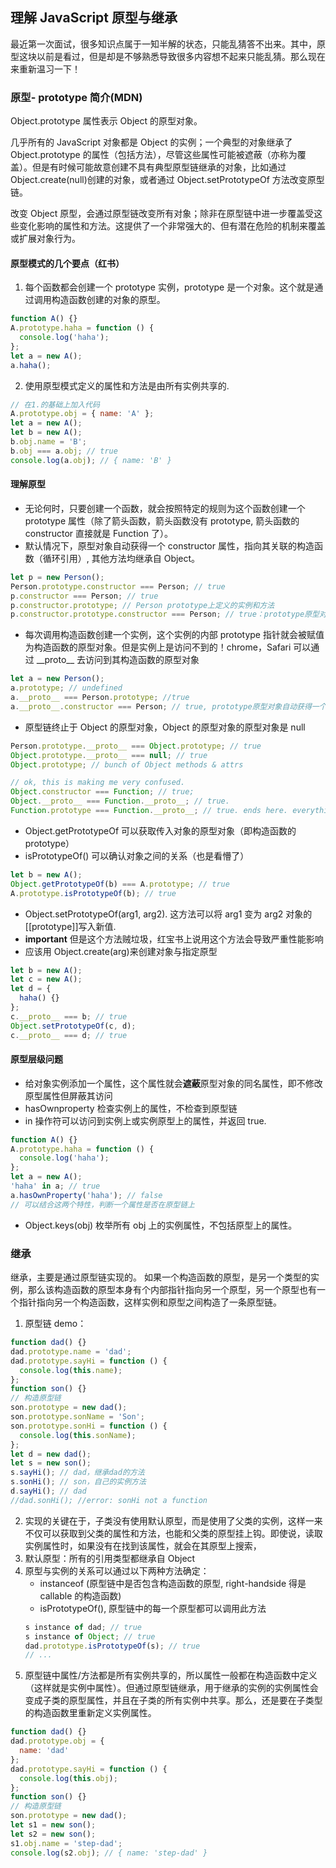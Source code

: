 ## 理解 JavaScript 原型与继承

最近第一次面试，很多知识点属于一知半解的状态，只能乱猜答不出来。其中，原型这块以前是看过，但是却是不够熟悉导致很多内容想不起来只能乱猜。那么现在来重新温习一下！

### 原型- prototype 简介(MDN)

Object.prototype 属性表示 Object 的原型对象。

几乎所有的 JavaScript 对象都是 Object 的实例；一个典型的对象继承了 Object.prototype 的属性（包括方法），尽管这些属性可能被遮蔽（亦称为覆盖）。但是有时候可能故意创建不具有典型原型链继承的对象，比如通过 Object.create(null)创建的对象，或者通过 Object.setPrototypeOf 方法改变原型链。

改变 Object 原型，会通过原型链改变所有对象；除非在原型链中进一步覆盖受这些变化影响的属性和方法。这提供了一个非常强大的、但有潜在危险的机制来覆盖或扩展对象行为。

#### 原型模式的几个要点（红书）

1. 每个函数都会创建一个 prototype 实例，prototype 是一个对象。这个就是通过调用构造函数创建的对象的原型。

```js
function A() {}
A.prototype.haha = function () {
  console.log('haha');
};
let a = new A();
a.haha();
```

2. 使用原型模式定义的属性和方法是由所有实例共享的.

```js
// 在1.的基础上加入代码
A.prototype.obj = { name: 'A' };
let a = new A();
let b = new A();
b.obj.name = 'B';
b.obj === a.obj; // true
console.log(a.obj); // { name: 'B' }
```

#### 理解原型

- 无论何时，只要创建一个函数，就会按照特定的规则为这个函数创建一个 prototype 属性（除了箭头函数，箭头函数没有 prototype, 箭头函数的 constructor 直接就是 Function 了）。
- 默认情况下，原型对象自动获得一个 constructor 属性，指向其关联的构造函数（循环引用）, 其他方法均继承自 Object。

```js
let p = new Person();
Person.prototype.constructor === Person; // true
p.constructor === Person; // true
p.constructor.prototype; // Person prototype上定义的实例和方法
p.constructor.prototype.constructor === Person; // true：prototype原型对象自动获得一个 constructor 属性，指向其关联的构造函数
```

- 每次调用构造函数创建一个实例，这个实例的内部 prototype 指针就会被赋值为构造函数的原型对象。但是实例上是访问不到的！chrome，Safari 可以通过 \_\_proto\_\_ 去访问到其构造函数的原型对象

```js
let a = new Person();
a.prototype; // undefined
a.__proto__ === Person.prototype; //true
a.__proto__.constructor === Person; // true, prototype原型对象自动获得一个 constructor 属性，指向其关联的构造函数，怕忘就多记一次
```

- 原型链终止于 Object 的原型对象，Object 的原型对象的原型对象是 null

```js
Person.prototype.__proto__ === Object.prototype; // true
Object.prototype.__proto__ === null; // true
Object.prototype; // bunch of Object methods & attrs

// ok, this is making me very confused.
Object.constructor === Function; // true;
Object.__proto__ === Function.__proto__; // true.
Function.prototype === Function.__proto__; // true. ends here. everything comes from function
```

- Object.getPrototypeOf 可以获取传入对象的原型对象（即构造函数的 prototype）
- isPrototypeOf() 可以确认对象之间的关系（也是看懵了）

```js
let b = new A();
Object.getPrototypeOf(b) === A.prototype; // true
A.prototype.isPrototypeOf(b); // true
```

- Object.setPrototypeOf(arg1, arg2). 这方法可以将 arg1 变为 arg2 对象的\[\[prototype\]\]写入新值.
- **important** 但是这个方法贼垃圾，红宝书上说用这个方法会导致严重性能影响
- 应该用 Object.create(arg)来创建对象与指定原型

```js
let b = new A();
let c = new A();
let d = {
  haha() {}
};
c.__proto__ === b; // true
Object.setPrototypeOf(c, d);
c.__proto__ === d; // true
```

#### 原型层级问题

- 给对象实例添加一个属性，这个属性就会**遮蔽**原型对象的同名属性，即不修改原型属性但屏蔽其访问
- hasOwnproperty 检查实例上的属性，不检查到原型链
- in 操作符可以访问到实例上或实例原型上的属性，并返回 true.

```js
function A() {}
A.prototype.haha = function () {
  console.log('haha');
};
let a = new A();
'haha' in a; // true
a.hasOwnProperty('haha'); // false
// 可以结合这两个特性，判断一个属性是否在原型链上
```

- Object.keys(obj) 枚举所有 obj 上的实例属性，不包括原型上的属性。

### 继承

继承，主要是通过原型链实现的。
如果一个构造函数的原型，是另一个类型的实例，那么该构造函数的原型本身有个内部指针指向另一个原型，另一个原型也有一个指针指向另一个构造函数，这样实例和原型之间构造了一条原型链。

1. 原型链 demo：

```js
function dad() {}
dad.prototype.name = 'dad';
dad.prototype.sayHi = function () {
  console.log(this.name);
};
function son() {}
// 构造原型链
son.prototype = new dad();
son.prototype.sonName = 'Son';
son.prototype.sonHi = function () {
  console.log(this.sonName);
};
let d = new dad();
let s = new son();
s.sayHi(); // dad，继承dad的方法
s.sonHi(); // son，自己的实例方法
d.sayHi(); // dad
//dad.sonHi(); //error: sonHi not a function
```

2. 实现的关键在于，子类没有使用默认原型，而是使用了父类的实例，这样一来不仅可以获取到父类的属性和方法，也能和父类的原型挂上钩。即使说，读取实例属性时，如果没有在找到该属性，就会在其原型上搜索，
3. 默认原型：所有的引用类型都继承自 Object
4. 原型与实例的关系可以通过以下两种方法确定：
   - instanceof (原型链中是否包含构造函数的原型, right-handside 得是 callable 的构造函数)
   - isPrototypeOf(), 原型链中的每一个原型都可以调用此方法
   ```js
   s instance of dad; // true
   s instance of Object; // true
   dad.prototype.isPrototypeOf(s); // true
   // ...
   ```
5. 原型链中属性/方法都是所有实例共享的，所以属性一般都在构造函数中定义（这样就是实例中属性）。但通过原型链继承，用于继承的实例的实例属性会变成子类的原型属性，并且在子类的所有实例中共享。那么，还是要在子类型的构造函数里重新定义实例属性。

```js
function dad() {}
dad.prototype.obj = {
  name: 'dad'
};
dad.prototype.sayHi = function () {
  console.log(this.obj);
};
function son() {}
// 构造原型链
son.prototype = new dad();
let s1 = new son();
let s2 = new son();
s1.obj.name = 'step-dad';
console.log(s2.obj); // { name: 'step-dad' }
```

